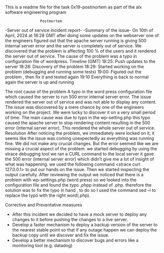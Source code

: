 This is a readme file for the task 0x19-postmortem as part of the alx software engineering program

                    Postmortem
-Server out of service incident report-
-Summary of the issue-
On 10th of April, 2024 at 18:28 GMT after doing some updates on the webserver one of the engineers figured out that the apache server running is giving 500 internal server error and the server is completely out of service. We discovered that the problem is affecting 100 % of the users and it rendered the server out of service. The cause of the problem was a typo in configuration file of wordpress.
Timeline (GMT)
18:25: Push updates to the server
18:28: Discovery of the problem
18:29: Started working on the problem (debugging and running some tests)
19:00: Figured out the problem , then fix it and tested again 
19:10 Everything is back to normal again the server is up and running

The root cause of the problem
A typo in the word press configuration file which caused the server to run 500 error internal server error. The issue rendered the server out of service and was not able to display any content. 
The issue was discovered by a mere chance by one of the engineers working on the project. We were lucky to discover it on a very small period of time. The main cause was due to typo in the wp-setting.php this typo caused the apache server to stop rendering content resulting in the 500 error (internal server error). This rendered the whole server out of service.
Resolution
After noticing the problem, we immediately were locked on it, it seems like the issue was coming unexpectedly as everything was running fine. We did not make any crucial changes. 
But the error seemed like we are missing a crucial aspect of the problem. we started debugging by using the strace debugging tool we ran a CURL command to the local server it gave the 500 error (internal server error) which didn’t give me a lot of insight of what was happening. 
we used the following command <strace curl 127.0.0.1> to put our hands on the issue. Then we started inspecting the output carefully. After reviewing the output we noticed that there is a problem with wp-settings.php (word press) so we looked into the configuration file and found the typo ,phpp instead of .php. therefore the solution was to fix the typo in hand , to do so I used the command sed –i to replace the typo with the right word(.php).

Corrective and Preventative measures
-	After this incident we decided to have a mock server to deploy any changes to it before pushing the changes to a live server.
-	Develop a faster mechanism to deploy a backup version of the server to the nearest stable point so that if any outage happen we can deploy the backup copy until we discover and fix the issue.
-	Develop a better mechanism to discover bugs and errors like a monitoring tool (e.g. datadog) 
